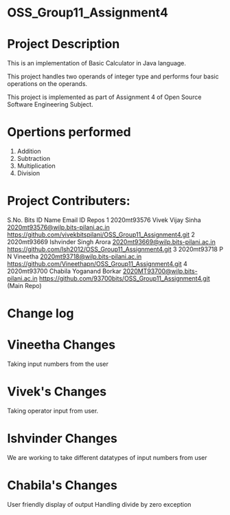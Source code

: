 # OSS_Group11_Assignment4

# Project Description

This is an implementation of  Basic Calculator in Java language. 

This project handles two operands of integer type and performs four basic operations on the operands.

This project is implemented as part of Assignment 4 of Open Source Software Engineering Subject.

 # Opertions performed
 1. Addition
 2. Subtraction
 3. Multiplication
 4. Division 


# Project Contributers:
S.No.	Bits ID	Name 	                        Email ID                                Repos
1	    2020mt93576	Vivek Vijay Sinha	        2020mt93576@wilp.bits-pilani.ac.in      https://github.com/vivekbitspilani/OSS_Group11_Assignment4.git 
2	    2020mt93669	Ishvinder Singh Arora	    2020mt93669@wilp.bits-pilani.ac.in      https://github.com/Ish2012/OSS_Group11_Assignment4.git
3	    2020mt93718	P N Vineetha 	            2020mt93718@wilp.bits-pilani.ac.in      https://github.com/Vineethapn/OSS_Group11_Assignment4.git
4	    2020mt93700	Chabila Yoganand Borkar	    2020MT93700@wilp.bits-pilani.ac.in      https://github.com/93700bits/OSS_Group11_Assignment4.git (Main Repo)

# Change log

# Vineetha Changes
Taking input numbers from the user

# Vivek's Changes 
Taking operator input from user.

# Ishvinder Changes
We are working to take different datatypes of input numbers from user 

# Chabila's Changes
User friendly display of output
Handling divide by zero exception

